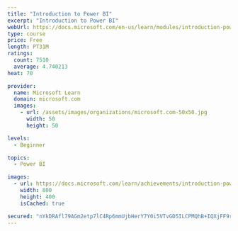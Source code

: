 ```yaml
---
title: "Introduction to Power BI"
excerpt: "Introduction to Power BI"
webUrl: https://docs.microsoft.com/en-us/learn/modules/introduction-power-bi/
type: course
price: Free
length: PT31M
ratings:
  count: 7510
  average: 4.740213
heat: 70

provider:
  name: Microsoft Learn
  domain: microsoft.com
  images:
    - url: /assets/images/organizations/microsoft.com-50x50.jpg
      width: 50
      height: 50

levels:
  - Beginner

topics:
  - Power BI

images:
  - url: https://docs.microsoft.com/learn/achievements/introduction-power-bi-social.png
    width: 800
    height: 400
    isCached: true

secured: "nYkDRAfl79AGm2etp7lC4Rp6mmUjbHerY7Y0i5VTvGD5ILCPMQhB+IQXjFF9rjOwpBC8BM6lh1sARiPiijZDDuulj8/i9HLk4WRi0vUy8w/S/ekCfO8PlBEZ7k7jMWZLLw10807OUhv1Tcct7VAz6G9uuI16EgQR6WrVWsgykiZq4XYPhZFbsp3o/y2NmQnWOEtsPYmncxtMmFugFZp/KhlYzSN12u20OtHcibaduoJI0M5zX8Pn+LVDrV4tW3Q45Pdw+KGP6oxy+mYJ/asSlC4h60Bcr6QVCIUA7qWJMI/TdPeJyj006fgj1Lf4dc6uj59E7DVixHidCWvM42nIBgaYnxP28HhfhIvuNOvRt+lEL2J0HM5i9BFcWc552SmEMrk7rT9AfkTu0sDRincr79iQqzxw9c7EKNwcS2da7xE=;u1bQUTBwtUei/TnSF6/Daw=="
---
```


